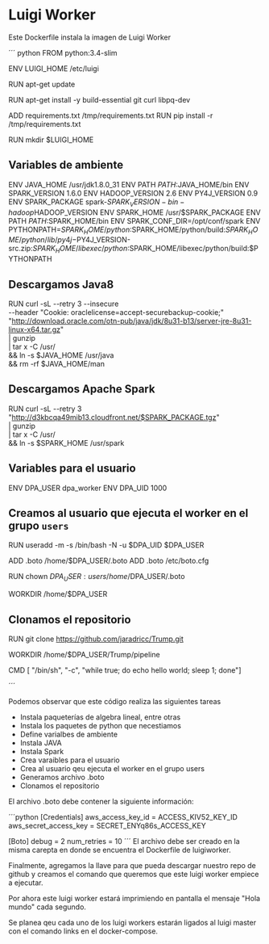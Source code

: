 # Luigi Worker

Este Dockerfile instala la imagen de Luigi Worker


´´´ python
FROM python:3.4-slim

ENV LUIGI_HOME /etc/luigi

RUN apt-get update

RUN apt-get install -y build-essential git curl libpq-dev

ADD requirements.txt /tmp/requirements.txt
RUN pip install -r /tmp/requirements.txt

RUN mkdir  $LUIGI_HOME

## Variables de ambiente
ENV JAVA_HOME /usr/jdk1.8.0_31
ENV PATH $PATH:$JAVA_HOME/bin
ENV SPARK_VERSION 1.6.0
ENV HADOOP_VERSION 2.6
ENV PY4J_VERSION 0.9
ENV SPARK_PACKAGE spark-$SPARK_VERSION-bin-hadoop$HADOOP_VERSION
ENV SPARK_HOME /usr/$SPARK_PACKAGE
ENV PATH $PATH:$SPARK_HOME/bin
ENV SPARK_CONF_DIR=/opt/conf/spark
ENV PYTHONPATH=$SPARK_HOME/python:$SPARK_HOME/python/build:$SPARK_HOME/python/lib/py4j-$PY4J_VERSION-src.zip:$SPARK_HOME/libexec/python:$SPARK_HOME/libexec/python/build:$PYTHONPATH

## Descargamos Java8
RUN curl -sL --retry 3 --insecure \
  --header "Cookie: oraclelicense=accept-securebackup-cookie;" \
  "http://download.oracle.com/otn-pub/java/jdk/8u31-b13/server-jre-8u31-linux-x64.tar.gz" \
  | gunzip \
  | tar x -C /usr/ \
  && ln -s $JAVA_HOME /usr/java \
  && rm -rf $JAVA_HOME/man

## Descargamos Apache Spark
RUN curl -sL --retry 3 \
  "http://d3kbcqa49mib13.cloudfront.net/$SPARK_PACKAGE.tgz" \
  | gunzip \
  | tar x -C /usr/ \
  && ln -s $SPARK_HOME /usr/spark

## Variables para el usuario
ENV DPA_USER dpa_worker
ENV DPA_UID 1000

## Creamos al usuario que ejecuta el worker en el grupo `users`
RUN useradd -m -s /bin/bash -N -u $DPA_UID $DPA_USER

ADD .boto /home/$DPA_USER/.boto
ADD .boto /etc/boto.cfg

RUN chown $DPA_USER:users /home/$DPA_USER/.boto

WORKDIR /home/$DPA_USER

## Clonamos el repositorio
RUN git clone https://github.com/jaradricc/Trump.git

WORKDIR /home/$DPA_USER/Trump/pipeline

CMD [ "/bin/sh",  "-c", "while true; do echo hello world; sleep 1; done"]

´´´

Podemos observar que este código realiza las siguientes tareas

* Instala paqueterías de algebra lineal, entre otras
* Instala los paquetes de python que necestiamos
* Define varialbes de ambiente
* Instala JAVA
* Instala Spark
* Crea varaibles para el usuario
* Crea al usuario qeu ejecuta el worker en el grupo users
* Generamos archivo .boto
* Clonamos el repositorio



El archivo .boto debe contener la siguiente información:

´´´python
[Credentials]
aws_access_key_id = ACCESS_KIV52_KEY_ID
aws_secret_access_key = SECRET_ENYq86s_ACCESS_KEY

[Boto]
debug = 2
num_retries = 10
´´´
El archivo debe ser creado en la misma carepta en donde se encuentra el Dockerfile de luigiworker.

Finalmente, agregamos la llave para que pueda descargar nuestro repo de github y creamos el comando que queremos que este luigi worker empiece a ejecutar.

Por ahora este luigi worker estará imprimiendo en pantalla el mensaje "Hola mundo" cada segundo.

Se planea qeu cada uno de los luigi workers estarán ligados al luigi master con el comando links en el docker-compose.
